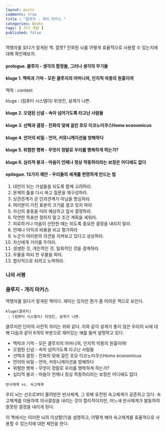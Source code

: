 ```yaml
---
layout: posts
comments: true
title : "클루지 - 개리 마커스 "
categories: Books
tags: [ 자기 개발 ]
published: false
---
```


역행자를 읽다가 알게된 책.
잘못? 진화된 뇌를 어떻게 효율적으로 사용할 수 있는지에 대해 확인해보자.

#### prologue. 클루지 - 생각의 함정들, 그러나 생각의 무기들

#### kluge 1. 맥락과 기억 - 모든 클루지의 어머니여, 인지적 악몽의 원흉이여

맥락
 : context

kluge
 : (컴퓨터 시스템이) 뒤엉킨, 설계가 나쁜.

#### kluge 2. 오염된 신념 - 속아 넘어가도록 타고난 사람들

#### kluge 3. 선택과 결정 - 진화의 덫에 걸린 호모 이코노미쿠스Homo economicus

#### kluge 4. 언어의 비밀 - 언어, 커뮤니케이션을 방해하다

#### kluge 5. 위험한 행복 - 무엇이 정말로 우리를 행복하게 하는가?

#### kluge 6. 심리적 붕괴 - 마음이 언제나 정상 작동하리라는 보장은 어디에도 없다

#### epilogue. 13가지 제안 - 우리들의 세계를 현명하게 만드는 법

1. 대안이 되는 가설들을 되도록 함께 고려하라.
2. 문제의 틀을 다시 짜고 질문을 재구성하라.
3. 상관관계가 곧 인과관계가 아님을 명심하라.
4. 여러분이 가진 표본의 크기를 결코 잊지 마라
5. 자신의 충동을 미리 예상하고 앞서 결정하라.
6. 막연한 목표만 정하지 말고 조건 계획을 세워라.
7. 피로하거나 마음이 산란한 때는 되도록 중요한 결정을 내리지 말라.
8. 언제나 이익과 비용을 비교 평가하라
9. 누군가 여러분의 의견을 지켜보고 있다고 상상하라.
10. 자신에게 거리를 두어라.
11. 생생한 것, 개인적인 것, 일회적인 것을 경계하라.
12. 우물을 파되 한 우물을 파라.
13. 합리적으로 되려고 노력하라.

### 나의 서평

### 클루지 - 개리 마커스

역행자를 읽다가 알게된 책이다. 재미는 있지만 뭔가 좀 어려운 책으로 보인다.

```text
kluge(클루지)
 : (컴퓨터 시스템이) 뒤엉킨, 설계가 나쁜.
```

클루지란 단어의 사전적 의미는 위와 같다. 이와 같이 설계가 좋지 않은 우리의 뇌에 대해 다음과 같이 6개의 부분으로 재미있는 예를 들어 설명하고 있다.

- 맥락과 기억 - 모든 클루지의 어머니여, 인지적 악몽의 원흉이여!
- 오염된 신념 - 속아 넘어가도록 타고난 사람들
- 선택과 결정 - 진화의 덫에 걸린 호모 이코노미쿠스Homo economicus
- 언어의 비밀 - 언어, 커뮤니케이션을 방해하다
- 위험한 행복 - 무엇이 정말로 우리를 행복하게 하는가?
- 심리적 붕괴 - 마음이 언제나 정상 작동하리라는 보장은 어디에도 없다

```text
반사체계 vs. 숙고체계
```

우리 뇌는 선조로부터 물려받은 반사체계, 그 위해 유전된 숙고체계가 공존하고 있다.
숙고체계를 이용하여 의사결정을 내리는 것이 합리적이지만, 어느새 반사체계가 발동하여 잘못된 결정을 내리게 된다.

이 책에서는 이러한 뇌의 이상함(?)을 설명하고, 어떻게 해야 숙고체계를 효율적으로 사용할 수 있는지에 대한 제안을 한다.

